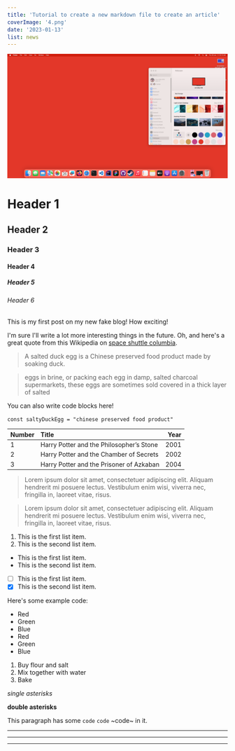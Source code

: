 ```yaml
---
title: 'Tutorial to create a new markdown file to create an article'
coverImage: '4.png'
date: '2023-01-13'
list: news
---
```


![Chinese Salty Egg](4.png)
# Header 1
## Header 2
### Header 3
#### Header 4
##### Header 5
###### Header 6

This is my first post on my new fake blog! How exciting!

I'm sure I'll write a lot more interesting things in the future.
Oh, and here's a great quote from this Wikipedia on
[space shuttle columbia](https://en.wikipedia.org/wiki/Space_Shuttle_Columbia_disaster).

> A salted duck egg is a Chinese preserved food product made by soaking duck.

> eggs in brine, or packing each egg in damp, salted charcoal
> supermarkets, these eggs are sometimes sold covered in a thick layer of salted

You can also write code blocks here!
```
const saltyDuckEgg = "chinese preserved food product"
```

| Number | Title                                    | Year |
| :----- | :--------------------------------------- | ---: |
| 1      | Harry Potter and the Philosopher’s Stone | 2001 |
| 2      | Harry Potter and the Chamber of Secrets  | 2002 |
| 3      | Harry Potter and the Prisoner of Azkaban | 2004 |

> Lorem ipsum dolor sit amet, consectetuer adipiscing elit. Aliquam hendrerit mi posuere lectus. Vestibulum enim wisi, viverra nec, fringilla in, laoreet vitae, risus.

> Lorem ipsum dolor sit amet, consectetuer adipiscing elit. Aliquam hendrerit mi posuere lectus. Vestibulum enim wisi, viverra nec, fringilla in, laoreet vitae, risus.

1. This is the first list item.
2. This is the second list item.

- This is the first list item.
- This is the second list item.

-[ ] This is the first list item.
-[x] This is the second list item.

Here's some example code:

- Red
- Green
- Blue
- Red
- Green
- Blue
1. Buy flour and salt
1. Mix together with water
1. Bake

*single asterisks*

**double asterisks**

This paragraph has some `code` ``code`` ~code~ in it.

---

---

---------------------------------------